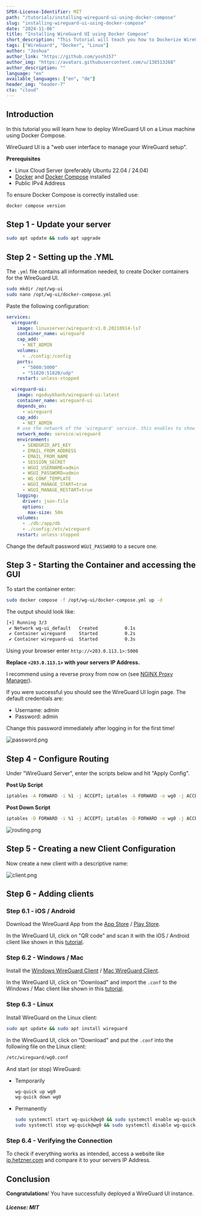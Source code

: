 ```yaml
---
SPDX-License-Identifier: MIT
path: "/tutorials/installing-wireguard-ui-using-docker-compose"
slug: "installing-wireguard-ui-using-docker-compose"
date: "2024-11-06"
title: "Installing WireGuard UI using Docker Compose"
short_description: "This Tutorial will teach you how to Dockerize WireGuard UI."
tags: ["WireGuard", "Docker", "Linux"]
author: "Joshua"
author_link: "https://github.com/yosh157"
author_img: "https://avatars.githubusercontent.com/u/138513268"
author_description: ""
language: "en"
available_languages: ["en", "de"]
header_img: "header-7"
cta: "cloud"
---
```


## Introduction

In this tutorial you will learn how to deploy WireGuard UI on a Linux machine using Docker Compose.

WireGuard UI is a "web user interface to manage your WireGuard setup".

**Prerequisites**

- Linux Cloud Server (preferably Ubuntu 22.04 / 24.04)
- [Docker](https://docs.docker.com/engine/install/ubuntu/) and [Docker Compose](https://docs.docker.com/compose/install/linux/) installed
- Public IPv4 Address

To ensure Docker Compose is correctly installed use:

```bash
docker compose version
```

## Step 1 - Update your server

```bash
sudo apt update && sudo apt upgrade
```

## Step 2 - Setting up the .YML

The `.yml` file contains all information needed,
to create Docker containers for the WireGuard UI.

```bash
sudo mkdir /opt/wg-ui
sudo nano /opt/wg-ui/docker-compose.yml
```

Paste the following configuration:

```yaml
services:
  wireguard:
    image: linuxserver/wireguard:v1.0.20210914-ls7
    container_name: wireguard
    cap_add:
      - NET_ADMIN
    volumes:
      - ./config:/config
    ports:
      - "5000:5000"
      - "51820:51820/udp"
    restart: unless-stopped

  wireguard-ui:
    image: ngoduykhanh/wireguard-ui:latest
    container_name: wireguard-ui
    depends_on:
      - wireguard
    cap_add:
      - NET_ADMIN
    # use the network of the 'wireguard' service. this enables to show active clients in the status page
    network_mode: service:wireguard
    environment:
      - SENDGRID_API_KEY
      - EMAIL_FROM_ADDRESS
      - EMAIL_FROM_NAME
      - SESSION_SECRET
      - WGUI_USERNAME=admin
      - WGUI_PASSWORD=admin
      - WG_CONF_TEMPLATE
      - WGUI_MANAGE_START=true
      - WGUI_MANAGE_RESTART=true
    logging:
      driver: json-file
      options:
        max-size: 50m
    volumes:
      - ./db:/app/db
      - ./config:/etc/wireguard
    restart: unless-stopped
```

Change the default password `WGUI_PASSWORD` to a secure one.

## Step 3 - Starting the Container and accessing the GUI

To start the container enter:

```bash
sudo docker compose -f /opt/wg-ui/docker-compose.yml up -d
```

The output should look like:

```bash
[+] Running 3/3
 ✔ Network wg-ui_default   Created          0.1s
 ✔ Container wireguard     Started          0.2s
 ✔ Container wireguard-ui  Started          0.3s
```

Using your browser enter `http://<203.0.113.1>:5000`

**Replace `<203.0.113.1>` with your servers IP Address.**

I recommend using a reverse proxy from now on (see [NGINX Proxy Manager](https://community.hetzner.com/tutorials/installing-nginx-proxy-manager)).

If you were successful you should see the WireGuard UI login page. The default credentials are:

- Username: admin
- Password: admin

Change this password immediately after logging in for the first time!

![password.png](images/password.png)

## Step 4 - Configure Routing

Under "WireGuard Server", enter the scripts below and hit "Apply Config".

**Post Up Script**
```bash
iptables -A FORWARD -i %1 -j ACCEPT; iptables -A FORWARD -o wg0 -j ACCEPT; iptables -t nat -A POSTROUTING -o eth+ -j MASQUERADE
```

**Post Down Script**
```bash
iptables -D FORWARD -i %1 -j ACCEPT; iptables -D FORWARD -o wg0 -j ACCEPT; iptables -t nat -D POSTROUTING -o eth+ -j MASQUERADE
```

![routing.png](images/routing.png)

## Step 5 - Creating a new Client Configuration

Now create a new client with a descriptive name:

![client.png](images/client.png)

## Step 6 - Adding clients

### Step 6.1 - iOS / Android

Download the WireGuard App from the [App Store](https://apps.apple.com/de/app/wireguard/id1441195209) / [Play Store](https://play.google.com/store/apps/details?id=com.wireguard.android&gl=DE).

In the WireGuard UI, click on "QR code" and scan it with the iOS / Android client like shown in this [tutorial](https://community.hetzner.com/tutorials/install-and-configure-wireguard-vpn#step-32---android-client).

### Step 6.2 - Windows / Mac

Install the [Windows WireGuard Client](https://download.wireguard.com/windows-client/wireguard-installer.exe) / [Mac WireGuard Client](https://itunes.apple.com/us/app/wireguard/id1451685025?ls=1&mt=12).

In the WireGuard UI, click on "Download" and import the `.conf` to the Windows / Mac client like shown in this [tutorial](https://community.hetzner.com/tutorials/install-and-configure-wireguard-vpn#step-33---windows-client).

### Step 6.3 - Linux

Install WireGuard on the Linux client:

```bash
sudo apt update && sudo apt install wireguard
```

In the WireGuard UI, click on "Download" and put the `.conf` into the following file on the Linux client:

```bash
/etc/wireguard/wg0.conf
```

And start (or stop) WireGuard:

* Temporarily
  ```bash
  wg-quick up wg0
  wg-quick down wg0
  ```

* Permanently
  ```bash
  sudo systemctl start wg-quick@wg0 && sudo systemctl enable wg-quick@wg0
  sudo systemctl stop wg-quick@wg0 && sudo systemctl disable wg-quick@wg0
  ```

### Step 6.4 - Verifying the Connection

To check if everything works as intended, access a website like [ip.hetzner.com](https://ip.hetzner.com/) and compare it to your servers IP Address.

## Conclusion

**Congratulations**! You have successfully deployed a WireGuard UI instance.

##### License: MIT

<!--

Contributor's Certificate of Origin

By making a contribution to this project, I certify that:

(a) The contribution was created in whole or in part by me and I have
    the right to submit it under the license indicated in the file; or

(b) The contribution is based upon previous work that, to the best of my
    knowledge, is covered under an appropriate license and I have the
    right under that license to submit that work with modifications,
    whether created in whole or in part by me, under the same license
    (unless I am permitted to submit under a different license), as
    indicated in the file; or

(c) The contribution was provided directly to me by some other person
    who certified (a), (b) or (c) and I have not modified it.

(d) I understand and agree that this project and the contribution are
    public and that a record of the contribution (including all personal
    information I submit with it, including my sign-off) is maintained
    indefinitely and may be redistributed consistent with this project
    or the license(s) involved.

Signed-off-by: Joshua Hoffmann benjoeman.jh@gmail.com

-->
